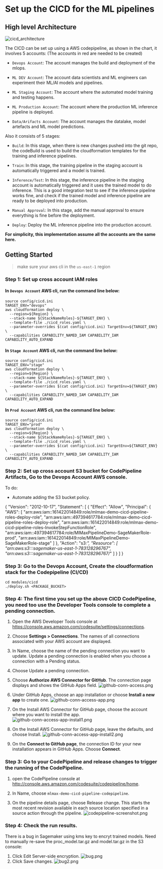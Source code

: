 # Set up the CICD for the ML pipelines

## High level Architecture

![cicd_architecture](images/cicd_architecture.png)

The CICD can be set up using a AWS codepipeline, as shown in the chart, it involves 5 accounts: (The accounts in red are needed to be created)

- `Devops Account`: The account manages the build and deployment of the mlops.

- `ML DEV Account`: The account data scientists and ML engineers can experiment their ML/AI models and pipelines.

- `ML Staging Account`: The account where the automated model training and testing happens.

- `ML Production Account`: The account where the production ML inference pipeline is deployed.

- `Data/Arifacts Account`: The account manages the datalake, model artefacts and ML model predictions.

Also it consists of 5 stages:

- `Build`: In this stage, when there is new changes pushed into the git repo, the codeBuild is used to build the cloudformation templates for the training and inference pipelines.

- `Train`: In this stage, the training pipeline in the staging account is automatically triggered and a model is trained.

- `Inference/Test`: In this stage, the inference pipeline in the staging account is automatically triggered and it uses the trained model to do inference. This is a good integration test to see if the inference pipeline works fine, and check if the trained model and inference pipeline are ready to be deployed into production.

- `Manual Approval`: In this stage, add the manual approval to ensure everything is fine before the deployment.

- `Deploy`: Deploy the ML inference pipeline into the production account.

**For simplicity, this implementation assume all the accounts are the same here.**

## Getting Started
> make sure your aws cli in the `us-east-1` region

### Step 1: Set up cross account IAM roles

#### In `Devops Account` AWS cli, run the command line below:


    source config/cicd.ini
    TARGET_ENV="devops"
    aws cloudformation deploy \
      --region=${Region} \
      --stack-name ${StackNameRoles}-${TARGET_ENV} \
      --template-file ./cicd_roles.yaml \
      --parameter-overrides $(cat config/cicd.ini) TargetEnv=${TARGET_ENV} \
      --capabilities CAPABILITY_NAMED_IAM CAPABILITY_IAM CAPABILITY_AUTO_EXPAND
   
#### In `Stage Account` AWS cli, run the command line below:

    source config/cicd.ini
    TARGET_ENV="stage"
    aws cloudformation deploy \
      --region=${Region} \
      --stack-name ${StackNameRoles}-${TARGET_ENV} \
      --template-file ./cicd_roles.yaml \
      --parameter-overrides $(cat config/cicd.ini) TargetEnv=${TARGET_ENV} \
      --capabilities CAPABILITY_NAMED_IAM CAPABILITY_IAM CAPABILITY_AUTO_EXPAND
      

#### In `Prod Account` AWS cli, run the command line below:

    source config/cicd.ini
    TARGET_ENV="prod"
    aws cloudformation deploy \
      --region=${Region} \
      --stack-name ${StackNameRoles}-${TARGET_ENV} \
      --template-file ./cicd_roles.yaml \
      --parameter-overrides $(cat config/cicd.ini) TargetEnv=${TARGET_ENV} \
      --capabilities CAPABILITY_NAMED_IAM CAPABILITY_IAM CAPABILITY_AUTO_EXPAND

### Step 2: Set up cross account S3 bucket for CodePipeline Artifacts, Go to the Devops Account AWS console.

To do:
- Automate adding the S3 bucket policy.

{
    "Version": "2012-10-17",
    "Statement": [
        {
            "Effect": "Allow",
            "Principal": {
                "AWS": [
                    "arn:aws:iam::161422014849:role/mlmax-demo-cicd-pipeline-roles-deploy-role",
                    "arn:aws:iam::497394617784:role/mlmax-demo-cicd-pipeline-roles-deploy-role",
                    "arn:aws:iam::161422014849:role/mlmax-demo-cicd-pipeline-roles-InvokeStepFunctionRole",
                    "arn:aws:iam::497394617784:role/MlMaxPipelineDemo-SageMakerRole-prod",
                    "arn:aws:iam::161422014849:role/MlMaxPipelineDemo-SageMakerRole-stage"
                ]
            },
            "Action": "s3:*",
            "Resource": [
                "arn:aws:s3:::sagemaker-us-east-1-783128296767",
                "arn:aws:s3:::sagemaker-us-east-1-783128296767/*"
            ]
        }
    ]
}

### Step 3: Go to the Devops Account, Create the cloudformation stack for the Codepipeline (CI/CD)

    cd modules/cicd
    ./deploy.sh <PACKAGE_BUCKET>
    
### Step 4: The first time you set up the above CICD CodePipeline, you need too use the Developer Tools console to complete a pending connection.
1. Open the AWS Developer Tools console at https://console.aws.amazon.com/codesuite/settings/connections.

2. Choose **Settings > Connections**. The names of all connections associated with your AWS account are displayed.

3. In Name, choose the name of the pending connection you want to update. Update a pending connection is enabled when you choose a connection with a Pending status.

4. Choose Update a pending connection.
    
5. Choose **Authorize AWS Connector for GitHub**. The connection page displays and shows the GitHub Apps field.
![github-conn-access.png](images/github-conn-access.png)

6. Under GitHub Apps, choose an app installation or choose **Install a new app** to create one.
![github-conn-access-app.png](images/github-conn-access-app.png)

7. On the Install AWS Connector for GitHub page, choose the account where you want to install the app.
![github-conn-access-app-install1.png](images/github-conn-access-app-install1.png)

8. On the Install AWS Connector for GitHub page, leave the defaults, and choose Install.
![github-conn-access-app-install2.png](images/github-conn-access-app-install2.png)

9. On the **Connect to GitHub page**, the connection ID for your new installation appears in GitHub Apps. Choose **Connect**.

### Step 3: Go to your CodePipeline and release changes to trigger the running of the CodePipeline.
1. open the CodePipeline console at http://console.aws.amazon.com/codesuite/codepipeline/home.

2. In Name, choose `mlmax-demo-cicd-pipeline-codepipeline`.

3. On the pipeline details page, choose Release change. This starts the most recent revision available in each source location specified in a source action through the pipeline.
![codepipeline-screenshot.png](images/codepipeline-screenshot.png)

### Step 4: Check the run results.

There is a bug in Sagemaker using kms key to encryt trained models. Need to manually re-save the  proc_model.tar.gz and model.tar.gz in the S3 console:

1. Click Edit Server-side encryption.
![bug.png](images/bug.png)
2. Click Save changes.
![bug2.png](images/bug2.png)
